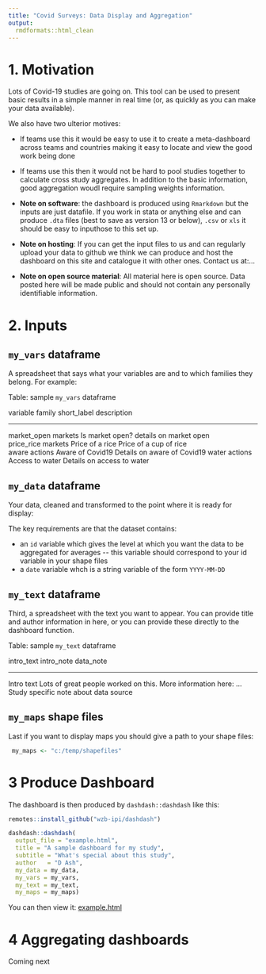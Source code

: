 ```yaml
---
title: "Covid Surveys: Data Display and Aggregation"
output:
  rmdformats::html_clean
---
```




# 1. Motivation

Lots of Covid-19 studies are going on. This tool can be used to present basic results in a simple manner in real time (or, as quickly as you can make your data available). 

We also have two ulterior motives:

* If teams use this it would be easy to use it to create a meta-dashboard across teams and countries making it easy to locate and view the good work being done
* If teams use this then it would not be hard to pool studies together to calculate cross study aggregates. In addition to the basic information, good aggregation woudl require sampling weights information.

* **Note on software**: the dashboard is produced using `Rmarkdown` but the inputs are just datafile. If you work in stata or anything else and can produce `.dta` files (best to save as version 13 or below), `.csv` or `xls` it should be easy to inputhose to this set up. 

* **Note on hosting**: If you can get the input files to us and can regularly upload your data to github we think we can produce and host the dashboard on this site and catalogue it with other ones. Contact us at:...

* **Note on open source material**: All material here is open source. Data posted here will be made public and should not contain any personally identifiable information.


# 2. Inputs

## `my_vars` dataframe

A spreadsheet that says what your variables are and to which families they belong. For example:


Table: sample `my_vars` dataframe

variable      family    short_label        description                 
------------  --------  -----------------  ----------------------------
market_open   markets   Is market open?    details on market open      
price_rice    markets   Price of a rice    Price of a cup of rice      
aware         actions   Aware of Covid19   Details on aware of Covid19 
water         actions   Access to water    Details on access to water  

## `my_data`  dataframe

Your data, cleaned and transformed to the point where it is ready for display:

<!--html_preserve--><div id="htmlwidget-cc9e60dcfc9b9ee2df1c" style="width:100%;height:auto;" class="datatables html-widget"></div>
<script type="application/json" data-for="htmlwidget-cc9e60dcfc9b9ee2df1c">{"x":{"filter":"none","caption":"<caption>sample `my_data` dataframe<\/caption>","data":[["1","2","3","4","5","6","7","8","9","10","11","12","13","14","15","16","17","18","19","20","21","22","23","24","25","26","27"],["Bo","Bo","Bo","Bo","Bo","Bo","Bo","Bo","Bo","Bombali","Bombali","Bombali","Bombali","Bombali","Bombali","Bombali","Bombali","Bombali","Bonthe","Bonthe","Bonthe","Bonthe","Bonthe","Bonthe","Bonthe","Bonthe","Bonthe"],["2020-04-18","2020-04-18","2020-04-18","2020-04-19","2020-04-19","2020-04-19","2020-04-20","2020-04-20","2020-04-20","2020-04-18","2020-04-18","2020-04-18","2020-04-19","2020-04-19","2020-04-19","2020-04-20","2020-04-20","2020-04-20","2020-04-18","2020-04-18","2020-04-18","2020-04-19","2020-04-19","2020-04-19","2020-04-20","2020-04-20","2020-04-20"],[1,1,1,0,1,0,0,0,1,0,0,1,1,0,0,0,1,1,1,0,1,1,0,1,1,1,1],[0,1,1,0,1,1,0,1,0,0,0,1,1,0,1,0,0,1,1,0,1,1,0,0,1,0,1],[0,1,0,0,1,1,1,1,0,1,1,1,0,0,1,0,1,0,1,0,1,1,1,0,1,1,1],[1,1,1,1,1,1,1,1,0,1,0,0,1,0,0,0,0,0,1,1,0,0,0,1,1,0,0]],"container":"<table class=\"display\">\n  <thead>\n    <tr>\n      <th> <\/th>\n      <th>id<\/th>\n      <th>date<\/th>\n      <th>market_open<\/th>\n      <th>price_rice<\/th>\n      <th>aware<\/th>\n      <th>water<\/th>\n    <\/tr>\n  <\/thead>\n<\/table>","options":{"columnDefs":[{"className":"dt-right","targets":[3,4,5,6]},{"orderable":false,"targets":0}],"order":[],"autoWidth":false,"orderClasses":false}},"evals":[],"jsHooks":[]}</script><!--/html_preserve-->

The key requirements are that the dataset contains:

* an `id` variable which gives the level at which you want the data to be aggregated for averages -- this variable should correspond to your id variable in your shape files   
* a `date` variable whch is a string variable of the form `YYYY-MM-DD`

## `my_text`  dataframe

Third, a spreadsheet with the text you want to appear. You can provide title and author information in here, or you can provide these directly to the dashboard function.


Table: sample `my_text` dataframe

intro_text   intro_note                                                        data_note                             
-----------  ----------------------------------------------------------------  --------------------------------------
Intro text   Lots of great people worked on this. More information here: ...   Study specific note about data source 

## `my_maps` shape files

Last if you want to display maps you should give a path to your shape files:


```r
 my_maps <- "c:/temp/shapefiles"
```


# 3 Produce Dashboard

The dashboard is then produced by `dashdash::dashdash` like this:





```r
remotes::install_github("wzb-ipi/dashdash")

dashdash::dashdash(
  output_file = "example.html",
  title = "A sample dashboard for my study",
  subtitle = "What's special about this study",
  author   = "D Ash",
  my_data = my_data,
  my_vars = my_vars,
  my_text = my_text,
  my_maps = my_maps)
```

You can then view it: [example.html](example.html)

# 4 Aggregating dashboards

Coming next
